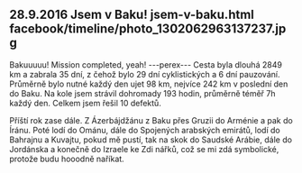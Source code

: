 28.9.2016
Jsem v Baku!
jsem-v-baku.html
facebook/timeline/photo_1302062963137237.jpg
--------------

Bakuuuuu! Mission completed, yeah!
---perex---
Cesta byla dlouhá 2849 km a zabrala 35 dní, z čehož bylo 29 dní cyklistických a 6 dní pauzování. Průměrně bylo nutné každý den ujet 98 km, nejvíce 242 km v poslední den do Baku. Na kole jsem strávil dohromady 193 hodin, průměrně téměř 7h každý den. Celkem jsem řešil 10 defektů.

Příští rok zase dále. Z Ázerbájdžánu z Baku přes Gruzii do Arménie a pak do Íránu. Poté lodí do Ománu, dále do Spojených arabských emirátů, lodí do Bahrajnu a Kuvajtu, pokud mě pustí, tak na skok do Saudské Arábie, dále do Jordánska a konečně do Izraele ke Zdi nářků, což se mi zdá symbolické, protože budu hooodně naříkat.
